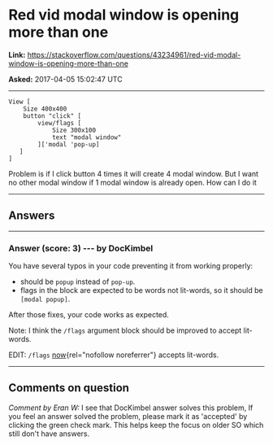 # Red vid modal window is opening more than one

**Link:**
<https://stackoverflow.com/questions/43234961/red-vid-modal-window-is-opening-more-than-one>

**Asked:** 2017-04-05 15:02:47 UTC

------------------------------------------------------------------------

    View [
        Size 400x400
        button "click" [
            view/flags [
                Size 300x100
                text "modal window"
            ]['modal 'pop-up]
       ]
    ]

Problem is if I click button 4 times it will create 4 modal window. But
I want no other modal window if 1 modal window is already open. How can
I do it

------------------------------------------------------------------------

## Answers

------------------------------------------------------------------------

### Answer (score: 3) --- by DocKimbel

You have several typos in your code preventing it from working properly:

-   should be `popup` instead of `pop-up`.
-   flags in the block are expected to be words not lit-words, so it
    should be `[modal popup]`.

After those fixes, your code works as expected.

Note: I think the `/flags` argument block should be improved to accept
lit-words.

EDIT: `/flags`
[now](https://github.com/red/red/commit/07d1e4ded08d3dcf8905d27669c9ff928f9a146c){rel="nofollow noreferrer"}
accepts lit-words.

------------------------------------------------------------------------

## Comments on question

*Comment by Eran W:* I see that DocKimbel answer solves this problem, If
you feel an answer solved the problem, please mark it as \'accepted\' by
clicking the green check mark. This helps keep the focus on older SO
which still don\'t have answers.
